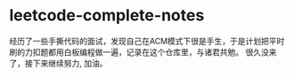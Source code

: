 # leetcode-complete-notes
经历了一些手撕代码的面试，发现自己在ACM模式下很是手生，于是计划把平时刷的力扣题都用白板编程做一遍，记录在这个仓库里，与诸君共勉。
很久没来了，接下来继续努力, 加油。
